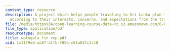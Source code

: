 ```yaml
---
content_type: resource
description: A project which helps people traveling to Sri Lanka plan their trips
  according to their interests, concerns, and expectations from the trip.
file: /media/https%3A/open-learning-course-data-rc.s3.amazonaws.com/6-871-knowledge-based-applications-systems-spring-2005/1c31f9edac87a1fbf05ac61a83fc2c18_watugala_fin_rep.pdf
file_type: application/pdf
resourcetype: Document
title: watugala_fin_rep.pdf
uid: 1c31f9ed-ac87-a1fb-f05a-c61a83fc2c18
---
```


